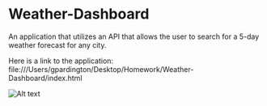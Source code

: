 # Weather-Dashboard
An application that utilizes an API that allows the user to search for a 5-day weather forecast for any city. 

Here is a link to the application: file:///Users/gpardington/Desktop/Homework/Weather-Dashboard/index.html

![Alt text](/assets/.jpg?raw=true "Optional Title")
